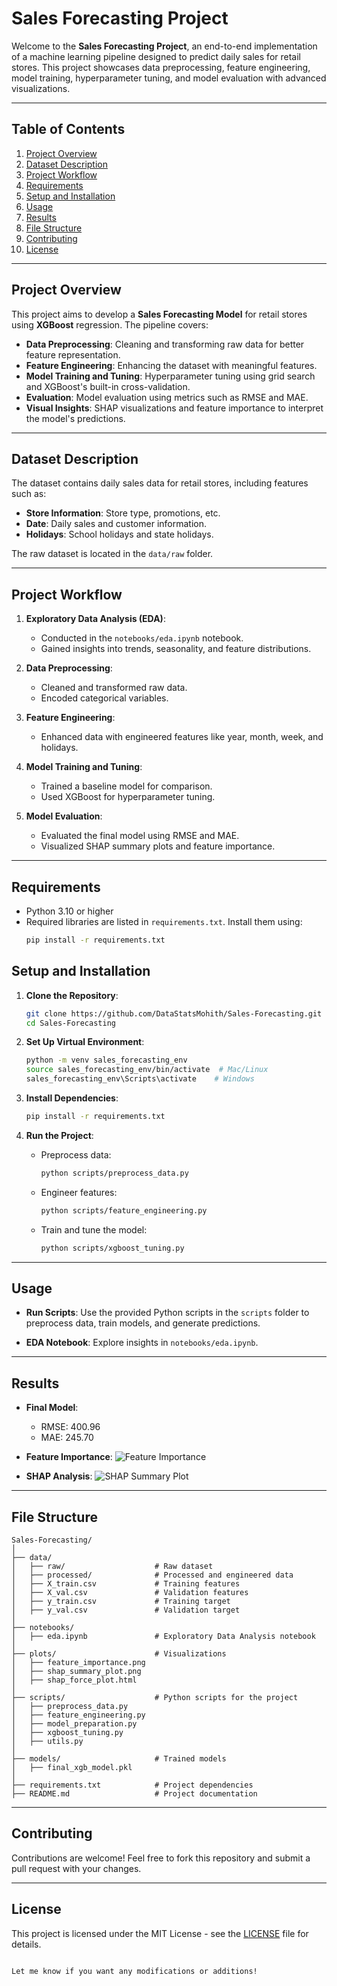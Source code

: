 # Sales Forecasting Project

Welcome to the **Sales Forecasting Project**, an end-to-end implementation of a machine learning pipeline designed to predict daily sales for retail stores. This project showcases data preprocessing, feature engineering, model training, hyperparameter tuning, and model evaluation with advanced visualizations.

---

## Table of Contents
1. [Project Overview](#project-overview)
2. [Dataset Description](#dataset-description)
3. [Project Workflow](#project-workflow)
4. [Requirements](#requirements)
5. [Setup and Installation](#setup-and-installation)
6. [Usage](#usage)
7. [Results](#results)
8. [File Structure](#file-structure)
9. [Contributing](#contributing)
10. [License](#license)

---

## Project Overview

This project aims to develop a **Sales Forecasting Model** for retail stores using **XGBoost** regression. The pipeline covers:
- **Data Preprocessing**: Cleaning and transforming raw data for better feature representation.
- **Feature Engineering**: Enhancing the dataset with meaningful features.
- **Model Training and Tuning**: Hyperparameter tuning using grid search and XGBoost's built-in cross-validation.
- **Evaluation**: Model evaluation using metrics such as RMSE and MAE.
- **Visual Insights**: SHAP visualizations and feature importance to interpret the model's predictions.

---

## Dataset Description

The dataset contains daily sales data for retail stores, including features such as:
- **Store Information**: Store type, promotions, etc.
- **Date**: Daily sales and customer information.
- **Holidays**: School holidays and state holidays.

The raw dataset is located in the `data/raw` folder.

---

## Project Workflow

1. **Exploratory Data Analysis (EDA)**:
   - Conducted in the `notebooks/eda.ipynb` notebook.
   - Gained insights into trends, seasonality, and feature distributions.

2. **Data Preprocessing**:
   - Cleaned and transformed raw data.
   - Encoded categorical variables.

3. **Feature Engineering**:
   - Enhanced data with engineered features like year, month, week, and holidays.

4. **Model Training and Tuning**:
   - Trained a baseline model for comparison.
   - Used XGBoost for hyperparameter tuning.

5. **Model Evaluation**:
   - Evaluated the final model using RMSE and MAE.
   - Visualized SHAP summary plots and feature importance.

---

## Requirements

- Python 3.10 or higher
- Required libraries are listed in `requirements.txt`. Install them using:
  ```bash
  pip install -r requirements.txt


## Setup and Installation

1. **Clone the Repository**:
   ```bash
   git clone https://github.com/DataStatsMohith/Sales-Forecasting.git
   cd Sales-Forecasting
   ```

2. **Set Up Virtual Environment**:
   ```bash
   python -m venv sales_forecasting_env
   source sales_forecasting_env/bin/activate  # Mac/Linux
   sales_forecasting_env\Scripts\activate    # Windows
   ```

3. **Install Dependencies**:
   ```bash
   pip install -r requirements.txt
   ```

4. **Run the Project**:
   - Preprocess data:
     ```bash
     python scripts/preprocess_data.py
     ```
   - Engineer features:
     ```bash
     python scripts/feature_engineering.py
     ```
   - Train and tune the model:
     ```bash
     python scripts/xgboost_tuning.py
     ```

---

## Usage

- **Run Scripts**:
  Use the provided Python scripts in the `scripts` folder to preprocess data, train models, and generate predictions.

- **EDA Notebook**:
  Explore insights in `notebooks/eda.ipynb`.

---

## Results

- **Final Model**:
  - RMSE: 400.96
  - MAE: 245.70

- **Feature Importance**:
  ![Feature Importance](plots/feature_importance.png)

- **SHAP Analysis**:
  ![SHAP Summary Plot](plots/shap_summary_plot.png)

---

## File Structure

```
Sales-Forecasting/
│
├── data/
│   ├── raw/                    # Raw dataset
│   ├── processed/              # Processed and engineered data
│   ├── X_train.csv             # Training features
│   ├── X_val.csv               # Validation features
│   ├── y_train.csv             # Training target
│   ├── y_val.csv               # Validation target
│
├── notebooks/
│   ├── eda.ipynb               # Exploratory Data Analysis notebook
│
├── plots/                      # Visualizations
│   ├── feature_importance.png
│   ├── shap_summary_plot.png
│   ├── shap_force_plot.html
│
├── scripts/                    # Python scripts for the project
│   ├── preprocess_data.py
│   ├── feature_engineering.py
│   ├── model_preparation.py
│   ├── xgboost_tuning.py
│   ├── utils.py
│
├── models/                     # Trained models
│   ├── final_xgb_model.pkl
│
├── requirements.txt            # Project dependencies
├── README.md                   # Project documentation
```

---

## Contributing

Contributions are welcome! Feel free to fork this repository and submit a pull request with your changes.

---

## License

This project is licensed under the MIT License - see the [LICENSE](LICENSE) file for details.
```

Let me know if you want any modifications or additions!
